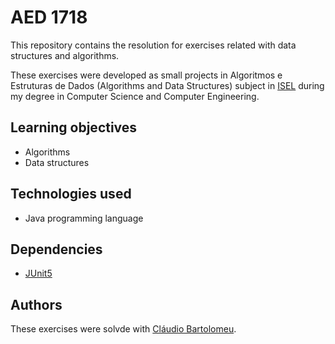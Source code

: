 # AED 1718

This repository contains the resolution for exercises related with data structures and algorithms.

These exercises were developed as small projects in Algoritmos e Estruturas de Dados (Algorithms and Data Structures) subject in [ISEL](https://www.isel.pt) during my degree in Computer Science and Computer Engineering.

## Learning objectives

* Algorithms
* Data structures

## Technologies used

* Java programming language

## Dependencies

* [JUnit5](https://junit.org/junit5)

## Authors

These exercises were solvde with [Cláudio Bartolomeu](https://github.com/cbartolomeu).
